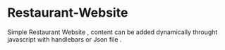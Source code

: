 
# Restaurant-Website

Simple Restaurant Website , content can be added dynamically throught javascript with handlebars or Json file .
